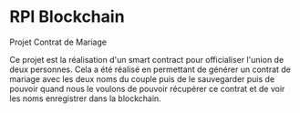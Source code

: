 # RPI Blockchain

Projet Contrat de Mariage

Ce projet est la réalisation d'un smart contract pour officialiser l'union de deux personnes.
Cela a été réalisé en permettant de générer un contrat de mariage avec les deux noms du couple puis de le sauvegarder puis de pouvoir quand nous le voulons de pouvoir récupérer ce contrat et de voir les noms enregistrer dans la blockchain.
